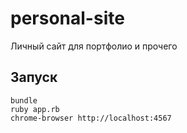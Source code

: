 # personal-site

Личный сайт для портфолио и прочего

## Запуск

```
bundle
ruby app.rb
chrome-browser http://localhost:4567
```
